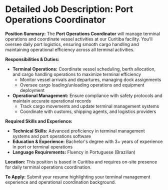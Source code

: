 # Detailed Job Description: Port Operations Coordinator

**Position Summary:**
The **Port Operations Coordinator** will manage terminal operations and coordinate vessel activities at our Curitiba facility. You'll oversee daily port logistics, ensuring smooth cargo handling and maintaining operational efficiency across all terminal activities.

**Responsibilities & Duties:**
- **Terminal Operations:** Coordinate vessel scheduling, berth allocation, and cargo handling operations to maximize terminal efficiency
  - Monitor vessel arrivals and departures, managing dock assignments
  - Oversee cargo loading/unloading operations and equipment deployment
- **Operational Management:** Ensure compliance with safety protocols and maintain accurate operational records
  - Track cargo movements and update terminal management systems
  - Coordinate with customs, shipping agents, and logistics providers

**Required Skills and Experience:**
- **Technical Skills:** Advanced proficiency in terminal management systems and port operations software
- **Education & Experience:** Bachelor's degree with 3+ years of experience in port or terminal operations
- **Language Requirements:** Fluency in Portuguese (Brazilian)

**Location:**
This position is based in Curitiba and requires on-site presence for daily terminal operations coordination.

**To Apply:**
Submit your resume highlighting your terminal management experience and operational coordination background.